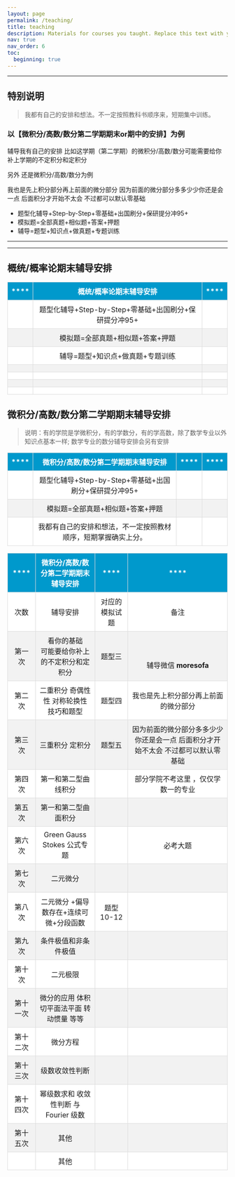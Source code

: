 ```yaml
---
layout: page
permalink: /teaching/
title: teaching
description: Materials for courses you taught. Replace this text with your description.
nav: true
nav_order: 6
toc:
  beginning: true
---
```


---


## 特别说明


> 我都有自己的安排和想法。不一定按照教科书顺序来，短期集中训练。



### 以【微积分/高数/数分第二学期期末or期中的安排】为例

辅导我有自己的安排
比如这学期（第二学期）的微积分/高数/数分可能需要给你补上学期的不定积分和定积分

另外 还是微积分/高数/数分为例 

我也是先上积分部分再上前面的微分部分 因为前面的微分部分多多少少你还是会一点 后面积分才开始不太会 不过都可以默认零基础

<ul>
    <li>题型化辅导+Step-by-Step+零基础+出国刷分+保研提分冲95+</li>
    <li>模拟题=全部真题+相似题+答案+押题</li>
    <li>辅导=题型+知识点+做真题+专题训练</li>
</ul>

---


<style>
  table {
    width: 100%;
    border-collapse: collapse;
  }

  th, td {
    padding: 8px;
    text-align: center;
    border: 1px solid #ddd;
  }

  tr:nth-child(even) {
    background-color: #f2f2f2;
  }

  tr:nth-child(odd) {
    background-color: #ffffff;
  }

  th {
    background-color: #0099CC;
    color: white;
  }
</style>








---

## 概统/概率论期末辅导安排


| **** | 概统/概率论期末辅导安排 | **** |
|:----:|:----:|:----:|
|      |  题型化辅导+Step-by-Step+零基础+出国刷分+保研提分冲95+    |      |
|      |   模拟题=全部真题+相似题+答案+押题   |      |
|      |   辅导=题型+知识点+做真题+专题训练   |      |
|      |      |      |
|      |      |      |
|      |      |      |
|      |      |      |



## 微积分/高数/数分第二学期期末辅导安排 

> 说明：有的学院是学微积分，有的学数分，有的学高数，除了数学专业以外知识点基本一样;
> 数学专业的数分辅导安排会另有安排


| **** |  微积分/高数/数分第二学期期末辅导安排 | **** | **** |
|:----:|:----:|:----:|:----:|
|      |  题型化辅导+Step-by-Step+零基础+出国刷分+保研提分冲95+     |      |      |
|      |   模拟题=全部真题+相似题+答案+押题   |      |      |
|      |  我都有自己的安排和想法，不一定按照教材顺序，短期掌握确实上分。   |      |      |

| **** |  微积分/高数/数分第二学期期末辅导安排 | **** | **** |
|:----:|:----:|:----:|:----:|
| 次数 | 辅导安排 | 对应的模拟试题 |备注 |
| 第一次 | 看你的基础<br>可能要给你补上的不定积分和定积分| 题型三 | <br><br>辅导微信 **moresofa** |
| 第二次 | 二重积分 奇偶性性 对称轮换性  技巧和题型 | 题型四 |我也是先上积分部分再上前面的微分部分 |
| 第三次 | 三重积分 定积分 | 题型五 | 因为前面的微分部分多多少少你还是会一点 后面积分才开始不太会 不过都可以默认零基础|
| 第四次   |   第一和第二型曲线积分   |      |   部分学院不考这里 ，仅仅学数一的专业   |
|  第五次| 第一和第二型曲面积分      |      |      |
| 第六次 | Green Gauss Stokes 公式专题 | |必考大题 |
|   第七次   |二元微分      |      |      |
| 第八次 | 二元微分 +偏导数存在+连续可微+分段函数| 题型 10-12 | |
|   第九次   |   条件极值和非条件极值   |      |      |
|   第十次   |   二元极限   |      |      |
|   第十一次   |   微分的应用 体积 切平面法平面 转动惯量 等等  |      |      |
|   第十二次   |   微分方程  |      |      |
|   第十三次   |   级数收敛性判断  |      |      |
| 第十四次 | 幂级数求和 收敛性判断 与Fourier 级数 | | |
|   第十五次   |   其他  |      |      |
|      |   其他  |      |      |

